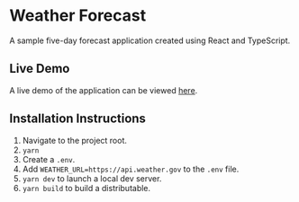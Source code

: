 # Weather Forecast

A sample five-day forecast application created using React and TypeScript.

## Live Demo

A live demo of the application can be viewed [here](http://silentorb-weather-forecast.s3-website-us-west-2.amazonaws.com).

## Installation Instructions
 
1. Navigate to the project root.
2. `yarn`
3. Create a `.env`.
4. Add `WEATHER_URL=https://api.weather.gov` to the `.env` file.
5. `yarn dev` to launch a local dev server.
6. `yarn build` to build a distributable.
